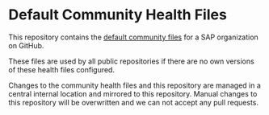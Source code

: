 # Default Community Health Files

This repository contains the [default community files](https://docs.github.com/en/communities/setting-up-your-project-for-healthy-contributions/creating-a-default-community-health-file) for a SAP organization on GitHub.

These files are used by all public repositories if there are no own versions of these health files configured.

Changes to the community health files and this repository are managed in a central internal location and mirrored to this repository.
Manual changes to this repository will be overwritten and we can not accept any pull requests.

